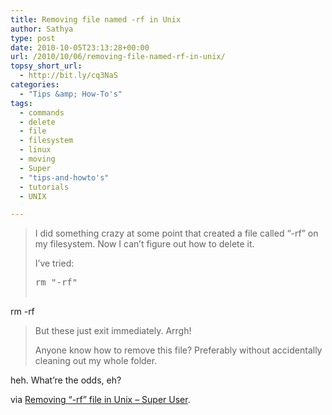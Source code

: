 ```yaml
---
title: Removing file named -rf in Unix
author: Sathya
type: post
date: 2010-10-05T23:13:28+00:00
url: /2010/10/06/removing-file-named-rf-in-unix/
topsy_short_url:
  - http://bit.ly/cq3NaS
categories:
  - "Tips &amp; How-To's"
tags:
  - commands
  - delete
  - file
  - filesystem
  - linux
  - moving
  - Super
  - "tips-and-howto's"
  - tutorials
  - UNIX

---
```

> I did something crazy at some point that created a file called &#8220;-rf&#8221; on my filesystem. Now I can&#8217;t figure out how to delete it.
> 
> I&#8217;ve tried:
> 
> <pre>rm "-rf"
rm \-rf</pre>
> 
> But these just exit immediately. Arrgh!
> 
> Anyone know how to remove this file? Preferably without accidentally cleaning out my whole folder.

heh. What&#8217;re the odds, eh?

via [Removing &#8220;-rf&#8221; file in Unix &#8211; Super User][1].

 [1]: http://superuser.com/q/196236/4377